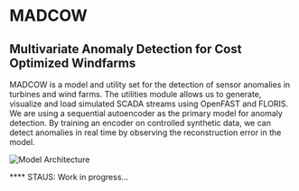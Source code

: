 # MADCOW
## Multivariate Anomaly Detection for Cost Optimized Windfarms

MADCOW is a model and utility set for the detection of sensor anomalies in turbines and wind farms. The utilities module allows us to generate, visualize and load simulated SCADA streams using OpenFAST and FLORIS. We are using a sequential autoencoder as the primary model for anomaly detection. By training an encoder on controlled synthetic data, we can detect anomalies in real time by observing the reconstruction error in the model.


![Model Architecture]({{site.baseurl}}/https://raw.githubusercontent.com/gonzodeveloper/MADCOW/master/docs/model_architecture.png)

**** STAUS: Work in progress...
